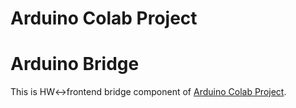 # Arduino Colab Project 

# Arduino Bridge 
This is HW<->frontend bridge component of [Arduino Colab Project](https://github.com/sgtkingo/ArduinoColab.git). 